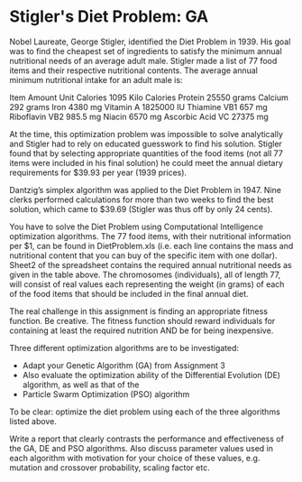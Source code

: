# Stigler's Diet Problem: GA
Nobel Laureate, George Stigler, identified the Diet Problem in 1939.  His goal was to find the cheapest set of ingredients to satisfy the minimum annual nutritional needs of an average adult male.  Stigler made a list of 77 food items and their respective nutritional contents. The average annual minimum nutritional intake for an adult male is:

Item	Amount	Unit
Calories	1095	Kilo Calories
Protein	25550	grams
Calcium	292	grams
Iron	4380	mg
Vitamin A	1825000	IU
Thiamine VB1	657	mg
Riboflavin VB2	985.5	mg
Niacin	6570	mg
Ascorbic Acid VC	27375	mg

At the time, this optimization problem was impossible to solve analytically and Stigler had to rely on educated guesswork to find his solution.  Stigler found that by selecting appropriate quantities of the food items (not all 77 items were included in his final solution) he could meet the annual dietary requirements for $39.93 per year (1939 prices).  

Dantzig’s simplex algorithm was applied to the Diet Problem in 1947.  Nine clerks performed calculations for more than two weeks to find the best solution, which came to $39.69 (Stigler was thus off by only 24 cents). 

You have to solve the Diet Problem using Computational Intelligence optimization algorithms.  The 77 food items, with their nutritional information per $1, can be found in DietProblem.xls (i.e. each line contains the mass and nutritional content that you can buy of the specific item with one dollar).  Sheet2 of the spreadsheet contains the required annual nutritional needs as given in the table above.  The chromosomes (individuals), all of length 77, will consist of real values each representing the weight (in grams) of each of the food items that should be included in the final annual diet. 

The real challenge in this assignment is finding an appropriate fitness function.  Be creative.  The fitness function should reward individuals for containing at least the required nutrition AND be for being inexpensive.

Three different optimization algorithms are to be investigated:

-	Adapt your Genetic Algorithm (GA) from Assignment 3
-	Also evaluate the optimization ability of the Differential Evolution (DE) algorithm, as well as that of the
-	Particle Swarm Optimization (PSO) algorithm

To be clear:  optimize the diet problem using each of the three algorithms listed above.  

Write a report that clearly contrasts the performance and effectiveness of the GA, DE and PSO algorithms.  Also discuss parameter values used in each algorithm with motivation for your choice of these values, e.g. mutation and crossover probability, scaling factor etc. 
